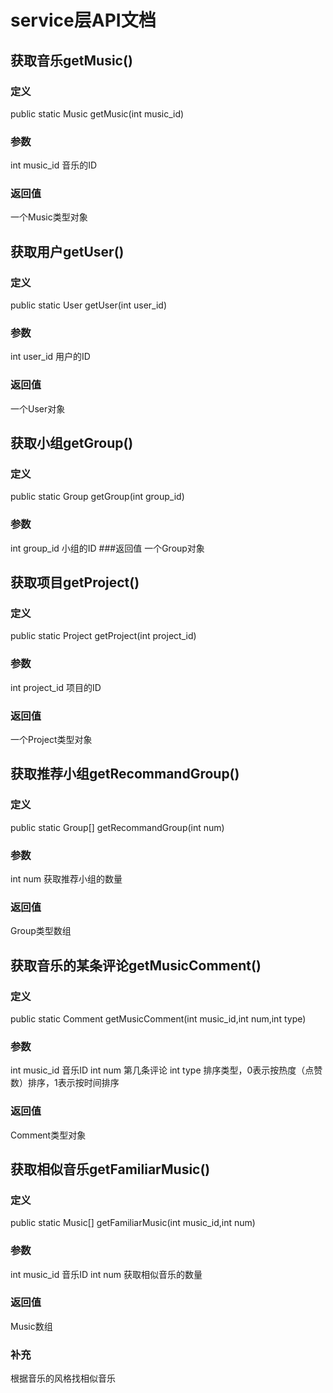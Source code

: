 # service层API文档

## 获取音乐getMusic()

### 定义
public static Music getMusic(int music_id)
### 参数
int music_id 音乐的ID
### 返回值
一个Music类型对象

## 获取用户getUser()

### 定义
public static User getUser(int user_id)
### 参数
int user_id 用户的ID
### 返回值
一个User对象

## 获取小组getGroup()

### 定义
public static Group getGroup(int group_id)
### 参数
int group_id 小组的ID
###返回值
一个Group对象

## 获取项目getProject()

### 定义
public static Project getProject(int project_id)
### 参数
int project_id 项目的ID
### 返回值
一个Project类型对象

## 获取推荐小组getRecommandGroup()

### 定义
public static Group[] getRecommandGroup(int num)
### 参数
int num 获取推荐小组的数量
### 返回值
Group类型数组

## 获取音乐的某条评论getMusicComment()

### 定义
public static Comment getMusicComment(int music_id,int num,int type)
### 参数
int music_id 音乐ID
int num 第几条评论
int type 排序类型，0表示按热度（点赞数）排序，1表示按时间排序
### 返回值
Comment类型对象

## 获取相似音乐getFamiliarMusic()

### 定义
public static Music[] getFamiliarMusic(int music_id,int num)
### 参数
int music_id 音乐ID
int num 获取相似音乐的数量
### 返回值
Music数组
### 补充
根据音乐的风格找相似音乐

